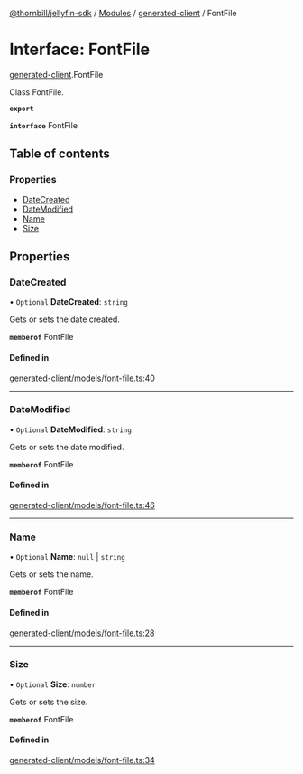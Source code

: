 [@thornbill/jellyfin-sdk](../README.md) / [Modules](../modules.md) / [generated-client](../modules/generated_client.md) / FontFile

# Interface: FontFile

[generated-client](../modules/generated_client.md).FontFile

Class FontFile.

**`export`**

**`interface`** FontFile

## Table of contents

### Properties

- [DateCreated](generated_client.FontFile.md#datecreated)
- [DateModified](generated_client.FontFile.md#datemodified)
- [Name](generated_client.FontFile.md#name)
- [Size](generated_client.FontFile.md#size)

## Properties

### DateCreated

• `Optional` **DateCreated**: `string`

Gets or sets the date created.

**`memberof`** FontFile

#### Defined in

[generated-client/models/font-file.ts:40](https://github.com/thornbill/jellyfin-sdk-typescript/blob/c68c853/src/generated-client/models/font-file.ts#L40)

___

### DateModified

• `Optional` **DateModified**: `string`

Gets or sets the date modified.

**`memberof`** FontFile

#### Defined in

[generated-client/models/font-file.ts:46](https://github.com/thornbill/jellyfin-sdk-typescript/blob/c68c853/src/generated-client/models/font-file.ts#L46)

___

### Name

• `Optional` **Name**: ``null`` \| `string`

Gets or sets the name.

**`memberof`** FontFile

#### Defined in

[generated-client/models/font-file.ts:28](https://github.com/thornbill/jellyfin-sdk-typescript/blob/c68c853/src/generated-client/models/font-file.ts#L28)

___

### Size

• `Optional` **Size**: `number`

Gets or sets the size.

**`memberof`** FontFile

#### Defined in

[generated-client/models/font-file.ts:34](https://github.com/thornbill/jellyfin-sdk-typescript/blob/c68c853/src/generated-client/models/font-file.ts#L34)
